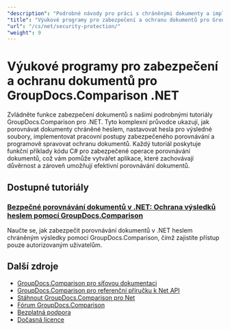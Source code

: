 ```yaml
---
"description": "Podrobné návody pro práci s chráněnými dokumenty a implementaci zabezpečení ve výsledcích porovnání s GroupDocs.Comparison pro .NET."
"title": "Výukové programy pro zabezpečení a ochranu dokumentů pro GroupDocs.Comparison .NET"
"url": "/cs/net/security-protection/"
"weight": 9
---
```


# Výukové programy pro zabezpečení a ochranu dokumentů pro GroupDocs.Comparison .NET

Zvládněte funkce zabezpečení dokumentů s našimi podrobnými tutoriály GroupDocs.Comparison pro .NET. Tyto komplexní průvodce ukazují, jak porovnávat dokumenty chráněné heslem, nastavovat hesla pro výsledné soubory, implementovat pracovní postupy zabezpečeného porovnávání a programově spravovat ochranu dokumentů. Každý tutoriál poskytuje funkční příklady kódu C# pro zabezpečené operace porovnávání dokumentů, což vám pomůže vytvářet aplikace, které zachovávají důvěrnost a zároveň umožňují efektivní porovnávání dokumentů.

## Dostupné tutoriály

### [Bezpečné porovnávání dokumentů v .NET: Ochrana výsledků heslem pomocí GroupDocs.Comparison](./secure-net-document-comparisons-password-protection/)
Naučte se, jak zabezpečit porovnávání dokumentů v .NET heslem chráněným výsledky pomocí GroupDocs.Comparison, čímž zajistíte přístup pouze autorizovaným uživatelům.

## Další zdroje

- [GroupDocs.Comparison pro síťovou dokumentaci](https://docs.groupdocs.com/comparison/net/)
- [GroupDocs.Comparison pro referenční příručku k Net API](https://reference.groupdocs.com/comparison/net/)
- [Stáhnout GroupDocs.Comparison pro Net](https://releases.groupdocs.com/comparison/net/)
- [Fórum GroupDocs.Comparison](https://forum.groupdocs.com/c/comparison)
- [Bezplatná podpora](https://forum.groupdocs.com/)
- [Dočasná licence](https://purchase.groupdocs.com/temporary-license/)